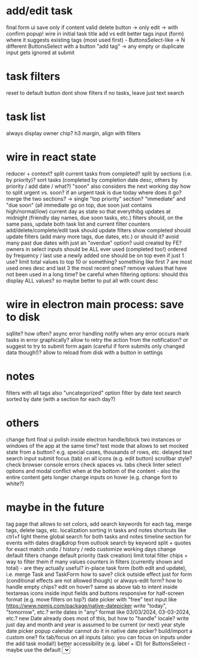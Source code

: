 
# add/edit task
final form ui
save only if content valid
delete button -> only edit -> with confirm popup!
wire in initial task
title add vs edit
better tags input (form) where it suggests existing tags (most used first) - ButtonsSelect-like -> N different ButtonsSelect with a button "add tag" -> any empty or duplicate input gets ignored at submit

# task filters
reset to default button
dont show filters if no tasks, leave just text search

# task list
always display owner chip?
h3 margin, align with filters

# wire in react state
reducer + context?
split current tasks from completed? split by sections (i.e. by priority)?
sort tasks (completed by completion date desc, others by priority / add date / what?)
"soon" also considers the next working day
how to split urgent vs. soon? if an urgent task is due today where does it go?
	merge the two sections? -> single "top priority" section?
	"immediate" and "due soon" (all immediate go on top, due soon just contains high/normal/low)
current day as state so that everythibg updates at midnight (friendly day names, due soon tasks, etc.)
filters should, on the same pass, update both task list and current filter counters
add/delete/complete/edit task should update filters
show completed should update filters (add many more tags, due dates, etc.)
	or should it?
	avoid many past due dates with just an "overdue" option?
uuid created by FE?
owners in select inputs should be ALL ever used (completed too!) ordered by frequency / last use
	a newly added one should be on top even if just 1 use?
	limit total values to top 10 or something?
	something like first 7 are most used ones desc and last 3 the most recent ones?
	remove values that have not been used in a long time?
	be careful when filtering options: should this display ALL values? so maybe better to put all with count desc

# wire in electron main process: save to disk
sqllite?
how often?
async
error handling
	notify when any error occurs
	mark tasks in error graphically?
	allow to retry the action from the notification?
	or suggest to try to submit form again (careful if form submits only changed data though!)?
allow to reload from disk with a button in settings

# notes
filters with all tags
also "uncategorized" option
filter by date
text search
sorted by date (with a section for each day?)

# others
change font
final ui polish inside electron
handle/block two instances or windows of the app at the same time?
test mode that allows to set mocked state from a button? e.g. special cases, thousands of rows, etc.
delayed text search input submit
focus (tab) on all icons (e.g. edit button)
scrollbar style?
check browser console errors
check spaces vs. tabs
check linter
select options and modal conflict when at the bottom of the content - also the entire content gets longer
change inputs on hover (e.g. change font to white?)

# maybe in the future
tag page that allows to set colors, add search keywords for each tag, merge tags, delete tags, etc.
localization
sorting in tasks and notes
shortcuts like ctrl+f
light theme
global search for both tasks and notes
timeline section for events with dates
drag&drop from outlook
search by keyword split + quotes for exact match
undo / history / redo
customize working days
change default filters
change default priority (task creation)
limit total filter chips + way to filter them if many values
counters in filters (currently shown and total) - are they actually useful?
in-place task form (both edit and update), i.e. merge Task and TaskForm
	how to save?
		click outside effect just for form (conditional effects are not allowed though)
	or always-edit form? how to handle empty chips?
	edit on hover? same as above
tab to intent inside textareas
icons inside input fields and buttons
responsive for half-screen format (e.g. move filters on top?)
date picker with "free" text input like https://www.npmjs.com/package/native-datepicker
	write "today", "tomorrow", etc.?
	write dates in "any" format like 03/03/2024, 03-03-2024, etc.?
		new Date already does most of this, but how to "handle" locale?
	write just day and month and year is assumed to be current (or next) year
style date picker popup calendar 
	cannot do it in native date picker? build/import a custom one?
fix tab/focus on all inputs (also: you can focus on inputs under the add task modal!)
better accessibility (e.g. label + ID) for ButtonsSelect - maybe use the default <select> input styled as buttons?




































































